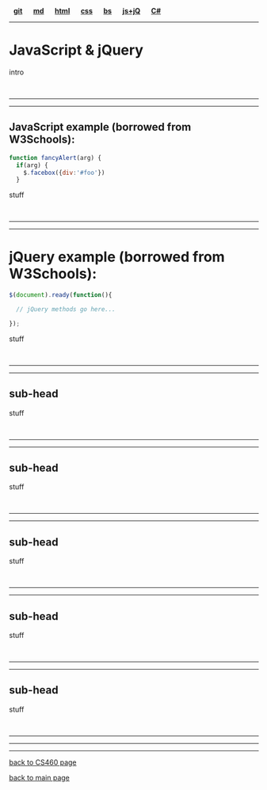 <style> 
ul {
  list-style-type: none; margin: 0; padding: 0;
}
li {
  display: inline; text-decoration: none; font-weight: bold; padding-left: 9px; padding-right: 9px;
}
</style>

<ul>
  <a href="https:/Stormy9.github.io/CS460/references/git/"><li>git</li></a>
  <a href="https:/Stormy9.github.io/CS460/references/markdown/"><li>md</li></a>
  <a href="https:/Stormy9.github.io/CS460/references/html/"><li>html</li></a>
  <a href="https:/Stormy9.github.io/CS460/references/css/"><li>css</li></a>
  <a href="https:/Stormy9.github.io/CS460/references/bootstrap/"><li>bs</li></a>
  <a href="https:/Stormy9.github.io/CS460/references/js_jq/"><li>js+jQ</li></a>
  <a href="https:/Stormy9.github.io/CS460/references/c_sharp/"><li>C#</li></a>
</ul>

---
# JavaScript & jQuery   
intro

<br>

---
---
## JavaScript example (borrowed from W3Schools):  
```javascript
function fancyAlert(arg) {
  if(arg) {
    $.facebox({div:'#foo'})
  }
```
stuff

<br>

---
---
# jQuery example (borrowed from W3Schools):  
```javascript
$(document).ready(function(){

  // jQuery methods go here...

});
```
stuff

<br>

---
---
## sub-head  
stuff  

<br>

---
---
## sub-head  
stuff

<br>

---
---
## sub-head  
stuff

<br>

---
---
## sub-head
stuff

<br>

---
---
## sub-head
stuff

<br>

---
---
---
[back to CS460 page](https://Stormy9.github.io/CS460#js_jq/ "CS460 main page")   

[back to main page](https://Stormy9.github.io/ "main page")   
